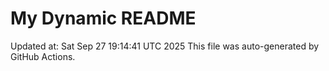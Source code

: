 # My Dynamic README
Updated at: Sat Sep 27 19:14:41 UTC 2025
This file was auto-generated by GitHub Actions.
